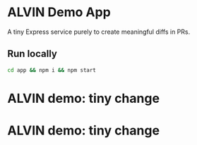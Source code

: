 # ALVIN Demo App

A tiny Express service purely to create meaningful diffs in PRs.

## Run locally
```bash
cd app && npm i && npm start
```

# ALVIN demo: tiny change

# ALVIN demo: tiny change
